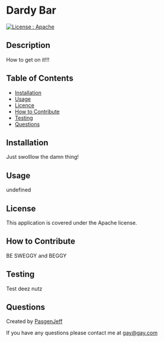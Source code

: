 
  # Dardy Bar
  [![License : Apache](https://img.shields.io/badge/License-Apache%202.0-blue.svg)](https://opensource.org/licenses/Apache-2.0)

  ## Description
  How to get on it!!!

  ## Table of Contents
  * [Installation](#installation)
  * [Usage](#usage)
  * [Licence](#licence)
  * [How to Contribute](#How-to-Contribute)
  * [Testing](#tests)
  * [Questions](#questions)

  ## Installation
  Just swolllow the damn thing!

  ## Usage
  undefined

  ## License
  This application is covered under the Apache license.

  ## How to Contribute
  BE SWEGGY and BEGGY

  ## Testing
  Test deez nutz

  ## Questions
  Created by [PasgenJeff](whaatever)

  If you have any questions please contact me at [gay@gay.com](gay@gay.com)

